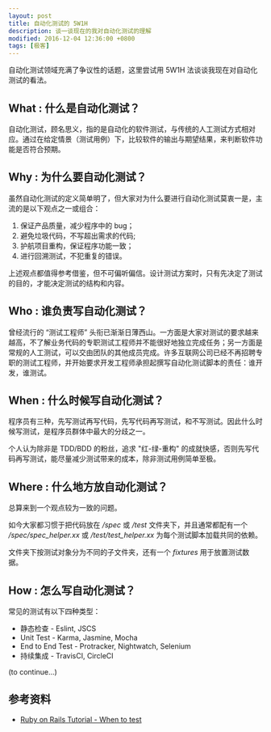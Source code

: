 ```yaml
---
layout: post
title: 自动化测试的 5W1H
description: 谈一谈现在的我对自动化测试的理解
modified: 2016-12-04 12:36:00 +0800
tags: [极客]
---
```


自动化测试领域充满了争议性的话题，这里尝试用 5W1H 法谈谈我现在对自动化测试的看法。

## What : 什么是自动化测试？

自动化测试，顾名思义，指的是自动化的软件测试，与传统的人工测试方式相对应。通过在给定情景（测试用例）下，比较软件的输出与期望结果，来判断软件功能是否符合预期。

## Why : 为什么要自动化测试？

虽然自动化测试的定义简单明了，但大家对为什么要进行自动化测试莫衷一是，主流的是以下观点之一或组合：

1. 保证产品质量，减少程序中的 bug；
2. 避免垃圾代码，不写超出需求的代码;
3. 护航项目重构，保证程序功能一致；
4. 进行回溯测试，不犯重复的错误。

上述观点都值得参考借鉴，但不可偏听偏信。设计测试方案时，只有先决定了测试的目的，才能决定测试的结构和内容。

## Who : 谁负责写自动化测试？

曾经流行的 “测试工程师” 头衔已渐渐日薄西山。一方面是大家对测试的要求越来越高，不了解业务代码的专职测试工程师并不能很好地独立完成任务；另一方面是常规的人工测试，可以交由团队的其他成员完成。许多互联网公司已经不再招聘专职的测试工程师，并开始要求开发工程师承担起撰写自动化测试脚本的责任：谁开发，谁测试。

## When : 什么时候写自动化测试？

程序员有三种，先写测试再写代码，先写代码再写测试，和不写测试。因此什么时候写测试，是程序员群体中最大的分歧之一。

个人认为除非是 TDD/BDD 的粉丝，追求 "红-绿-重构" 的成就快感，否则先写代码再写测试，能尽量减少测试带来的成本，除非测试用例简单至极。

## Where : 什么地方放自动化测试？

总算来到一个观点较为一致的问题。

如今大家都习惯于把代码放在 */spec* 或 */test* 文件夹下，并且通常都配有一个 */spec/spec_helper.xx* 或 */test/test_helper.xx* 为每个测试脚本加载共同的依赖。

文件夹下按测试对象分为不同的子文件夹，还有一个 *fixtures* 用于放置测试数据。

## How : 怎么写自动化测试？

常见的测试有以下四种类型：

- 静态检查 - Eslint, JSCS
- Unit Test - Karma, Jasmine, Mocha
- End to End Test - Protracker, Nightwatch, Selenium
- 持续集成 - TravisCI, CircleCI

(to continue...)

## 参考资料

- [Ruby on Rails Tutorial - When to test](https://www.railstutorial.org/book/static_pages#_aside-when_to_test)
